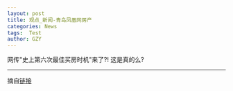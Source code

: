 ```yaml
---
layout: post
title: 观点_新闻-青岛凤凰网房产
categories: News
tags:  Test
author: GZY
---
```


网传"史上第六次最佳买房时机"来了?! 这是真的么?

*****

摘自[链接](http://qd.house.ifeng.com/news/view/)